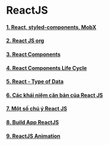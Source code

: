 # ReactJS

#### [1. React, styled-components, MobX](https://sizzy.co/?url=https%3A%2F%2Fpreactjs.com)

#### [2. React JS org](https://github.com/daodc/Front-End-Develop-Technicals/blob/master/Reactjs-org.md)

#### [3. React Components](https://github.com/daodc/Front-End-Develop-Technicals/blob/master/Reactjs-components.md)

#### [4. React Components Life Cycle](https://github.com/daodc/Front-End-Develop-Technicals/blob/master/Reactjs-components-life-cycle.md)

#### [5. React - Type of Data](https://github.com/daodc/Front-End-Develop-Technicals/blob/master/Reactjs-type.md)

#### [6. Các khái niệm căn bản của React JS](https://github.com/daodc/Front-End-Develop-Technicals/blob/master/Reactjs-concept.md)

#### [7. Một số chú ý React JS](https://github.com/daodc/Front-End-Develop-Technicals/blob/master/Reactjs-remark.md)

#### [8. Build App ReactJS](https://github.com/daodc/Front-End-Develop-Technicals/blob/master/Reactjs-build-app.md)

#### [9. ReactJS Animation](https://github.com/drcmda/react-spring)

